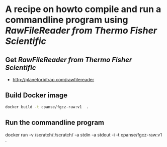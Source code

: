 # A recipe on howto compile and run a commandline program using *RawFileReader from Thermo Fisher Scientific*

## Get *RawFileReader from Thermo Fisher Scientific*

- http://planetorbitrap.com/rawfilereader

## Build Docker image

```bash 
docker build -t cpanse/fgcz-raw:v1  .
```

## Run the commandline program

docker run -v /scratch/:/scratch/ -a stdin -a stdout -i -t cpanse/fgcz-raw:v1 .
